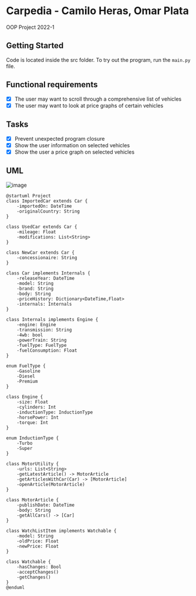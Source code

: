 # Carpedia - Camilo Heras, Omar Plata
OOP Project 2022-1

## Getting Started
Code is located inside the src folder. To try out the program, run the `main.py` file.

## Functional requirements
-[x] The user may want to scroll through a comprehensive list of vehicles
-[x] The user may want to look at price graphs of certain vehicles

## Tasks
-[x] Prevent unexpected program closure
-[x] Show the user information on selected vehicles
-[x] Show the user a price graph on selected vehicles

## UML
![image](https://user-images.githubusercontent.com/99055524/164342897-e2366f3d-57c4-4869-a052-9a7e41fedf17.png)

```PUML
@startuml Project
class ImportedCar extends Car {
    -importedOn: DateTime
    -originalCountry: String
}

class UsedCar extends Car {
    -mileage: Float
    -modifications: List<String>
}

class NewCar extends Car {
    -concessionaire: String
}

class Car implements Internals {
    -releaseYear: DateTime
    -model: String
    -brand: String
    -body: String
    -priceHistory: Dictionary<DateTime,Float>
    -internals: Internals
}

class Internals implements Engine {
    -engine: Engine
    -transmission: String
    -4wb: bool
    -powerTrain: String
    -fuelType: FuelType
    -fuelConsumption: Float
}

enum FuelType {
    -Gasoline
    -Diesel
    -Premium
}

class Engine {
    -size: Float
    -cylinders: Int
    -inductionType: InductionType
    -horsePower: Int
    -torque: Int
}

enum InductionType {
    -Turbo
    -Super
}

class MotorUtility {
    -urls: List<String>
    -getLatestArticle() -> MotorArticle
    -getArticlesWithCar(Car) -> [MotorArticle]
    -openArticle(MotorArticle)
}

class MotorArticle {
    -publishDate: DateTime
    -body: String
    -getAllCars() -> [Car]
}

class WatchListItem implements Watchable {
    -model: String
    -oldPrice: Float
    -newPrice: Float
}

class Watchable {
    -hasChanges: Bool
    -acceptChanges()
    -getChanges()
}
@enduml
```
